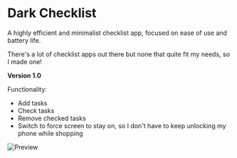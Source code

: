 # Dark Checklist
A highly efficient and minimalist checklist app, focused on ease of use and battery life. 

There's a lot of checklist apps out there but none that quite fit my needs, so I made one!

<b>Version 1.0</b>

Functionality:
* Add tasks
* Check tasks
* Remove checked tasks
* Switch to force screen to stay on, so I don't have to keep unlocking my phone while shopping

<img src="https://i.imgur.com/FkN9bKO.png" alt="Preview">
